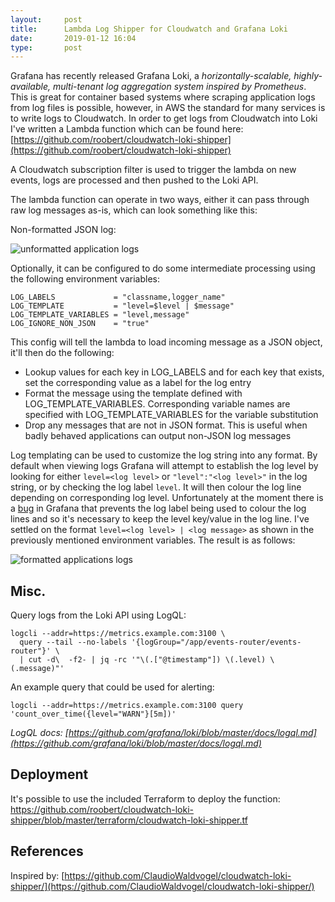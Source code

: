 ```yaml
---
layout:     post
title:      Lambda Log Shipper for Cloudwatch and Grafana Loki
date:       2019-01-12 16:04
type:       post
---
```


Grafana has recently released Grafana Loki, a _horizontally-scalable, highly-available, multi-tenant log aggregation system inspired by Prometheus_. This is great for container based systems where scraping application logs from log files is possible, however, in AWS the standard for many services is to write logs to Cloudwatch. In order to get logs from Cloudwatch into Loki I've written a Lambda function which can be found here: [https://github.com/roobert/cloudwatch-loki-shipper](https://github.com/roobert/cloudwatch-loki-shipper)

A Cloudwatch subscription filter is used to trigger the lambda on new events, logs are processed and then pushed to the Loki API.

The lambda function can operate in two ways, either it can pass through raw log messages as-is, which can look something like this:

Non-formatted JSON log:
<p><img src="https://raw.githubusercontent.com/roobert/roobert.github.io/master/images/loki01.png" alt="unformatted application logs" /></p>

Optionally, it can be configured to do some intermediate processing using the following environment variables:
```
LOG_LABELS             = "classname,logger_name"
LOG_TEMPLATE           = "level=$level | $message"
LOG_TEMPLATE_VARIABLES = "level,message"
LOG_IGNORE_NON_JSON    = "true"
```

This config will tell the lambda to load incoming message as a JSON object, it'll then do the following:

* Lookup values for each key in LOG_LABELS and for each key that exists, set the corresponding value as a label for the log entry
* Format the message using the template defined with LOG_TEMPLATE_VARIABLES. Corresponding variable names are specified with LOG_TEMPLATE_VARIABLES for the variable substitution
* Drop any messages that are not in JSON format. This is useful when badly behaved applications can output non-JSON log messages

Log templating can be used to customize the log string into any format. By default when viewing logs Grafana will attempt to establish the log level by looking for either `level=<log level>` or `"level":"<log level>"` in the log string, or by checking the log label `level`. It will then colour the log line depending on corresponding log level. Unfortunately at the moment there is a [bug](https://github.com/grafana/grafana/issues/21112) in Grafana that prevents the log label being used to colour the log lines and so it's necessary to keep the level key/value in the log line. I've settled on the format `level=<log level> | <log message>` as shown in the previously mentioned environment variables. The result is as follows:
<p><img src="https://raw.githubusercontent.com/roobert/roobert.github.io/master/images/loki02.png" alt="formatted applications logs" /></p>

## Misc.

Query logs from the Loki API using LogQL:
```
logcli --addr=https://metrics.example.com:3100 \
  query --tail --no-labels '{logGroup="/app/events-router/events-router"}' \
  | cut -d\  -f2- | jq -rc '"\(.["@timestamp"]) \(.level) \(.message)"'
```


An example query that could be used for alerting:
```
logcli --addr=https://metrics.example.com:3100 query 'count_over_time({level="WARN"}[5m])'
```

  _LogQL docs: [https://github.com/grafana/loki/blob/master/docs/logql.md](https://github.com/grafana/loki/blob/master/docs/logql.md)_

## Deployment

It's possible to use the included Terraform to deploy the function: https://github.com/roobert/cloudwatch-loki-shipper/blob/master/terraform/cloudwatch-loki-shipper.tf

## References

Inspired by: [https://github.com/ClaudioWaldvogel/cloudwatch-loki-shipper/](https://github.com/ClaudioWaldvogel/cloudwatch-loki-shipper/)
